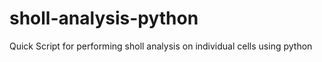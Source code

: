 # sholl-analysis-python
Quick Script for performing sholl analysis on individual cells using python
